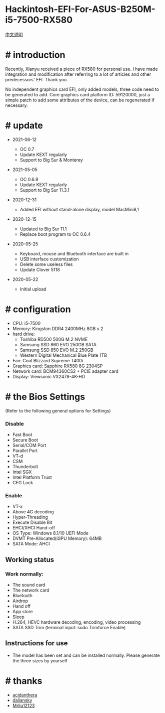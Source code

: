 # Hackintosh-EFI-For-ASUS-B250M-i5-7500-RX580

[中文说明](README_ZH.md)

# # introduction

Recently, Xianyu received a piece of RX580 for personal use. I have made integration and modification after referring to a lot of articles and other predecessors' EFI. Thank you.

No independent graphics card EFI, only added models, three code need to be generated to add.
Core graphics card platform ID: 59120000, just a simple patch to add some attributes of the device, can be regenerated if necessary.

# # update
- 2021-06-12
	- OC 0.7
	- Update KEXT regularly
	- Support to Big Sur & Monterey

- 2021-05-05
	- OC 0.6.9
	- Update KEXT regularly
	- Support to Big Sur 11.3.1

- 2020-12-31
	- Added EFI without stand-alone display, model MacMini8,1

- 2020-12-15
	- Updated to Big Sur 11.1
	- Replace boot program to OC 0.6.4

- 2020-05-25
	- Keyboard, mouse and Bluetooth interface are built in
	- USB interface customization
	- Delete some useless files
	- Update Clover 5118

- 2020-05-22
	- Initial upload

# # configuration

- CPU: i5-7500
- Memory: Kingston DDR4 2400MHz 8GB x 2
- hard drive:
	- Toshiba RD500 500G M.2 NVME
	- Samsung SSD 860 EVO 250GB SATA
	- Samsung SSD 850 EVO M.2 250GB
	- Western Digital Mechanical Blue Plate 1TB
- Fan: Cool Blizzard Supreme T400i
- Graphics card: Sapphire RX580 8G 2304SP
- Network card: BCM94360CS2 + PCIE adapter card
- Display: Viewsonic VX2478-4K-HD

# # the Bios Settings
(Refer to the following general options for Settings)

### Disable
- Fast Boot
- Secure Boot
- Serial/COM Port
- Parallel Port
- VT-d
- CSM
- Thunderbolt
- Intel SGX
- Intel Platform Trust
- CFG Lock

### Enable
- VT-x
- Above 4G decoding
- Hyper-Threading
- Execute Disable Bit
- EHCI/XHCI Hand-off
- OS Type: Windows 8.1/10 UEFI Mode
- DVMT Pre-Allocated(iGPU Memory): 64MB
- SATA Mode: AHCI

## Working status

### Work normally:

- The sound card
- The network card
- Bluetooth
- Airdrop
- Hand off
- App store
- Sleep
- H.264, HEVC hardware decoding, encoding, video processing
- SATA SSD Trim (terminal input: sudo Trimforce Enable)

## Instructions for use

- The model has been set and can be installed normally. Please generate the three sizes by yourself

# # thanks

- [acidanthera](https://github.com/acidanthera)
- [daliansky](https://github.com/daliansky/)
- [Mrliu12123](http://bbs.pcbeta.com/viewthread-1851046-1-1.html)
